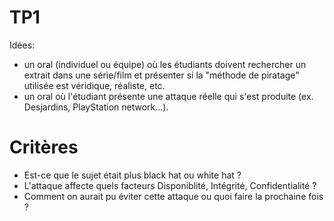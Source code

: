 # TP1

Idées:
- un oral (individuel ou équipe) où les étudiants doivent rechercher un extrait dans une série/film et présenter si la "méthode de piratage" utilisée est véridique, réaliste, etc.
- un oral où l'étudiant présente une attaque réelle qui s'est produite (ex. Desjardins, PlayStation network...).

# Critères
- Est-ce que le sujet était plus black hat ou white hat ?
- L'attaque affecte quels facteurs Disponiblité, Intégrité, Confidentialité ?
- Comment on aurait pu éviter cette attaque ou quoi faire la prochaine fois ?
